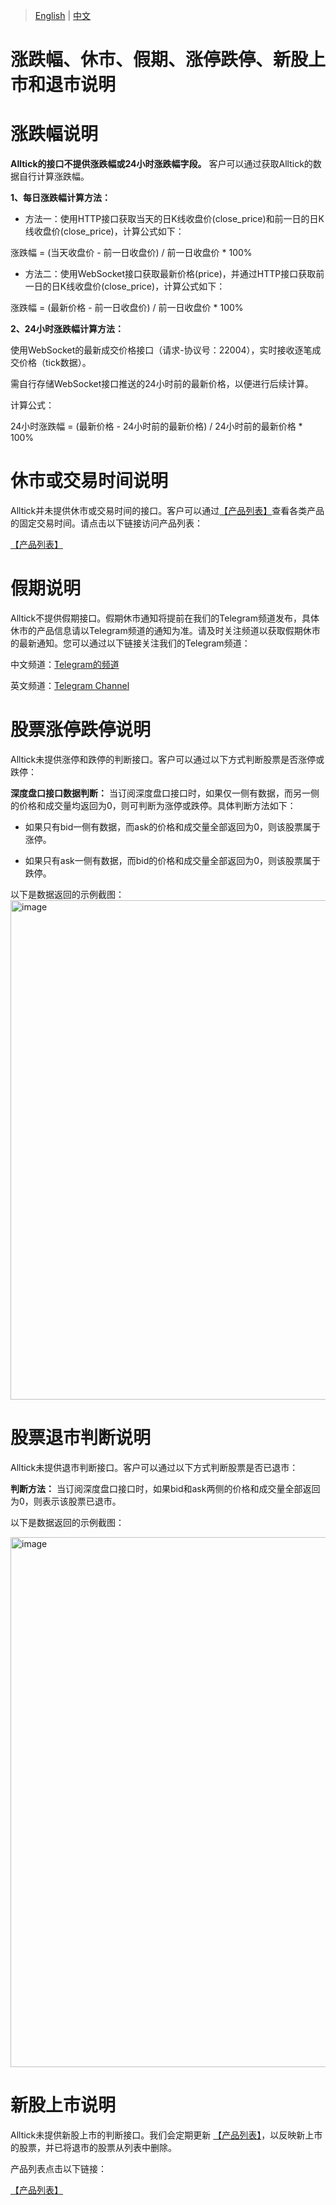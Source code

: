 > [English](./price_changes_closure_holidays_delistings.md) | [中文](./price_changes_closure_holidays_delistings_cn.md)
# 涨跌幅、休市、假期、涨停跌停、新股上市和退市说明
# 涨跌幅说明

**Alltick的接口不提供涨跌幅或24小时涨跌幅字段。** 客户可以通过获取Alltick的数据自行计算涨跌幅。

**1、每日涨跌幅计算方法：**

- 方法一：使用HTTP接口获取当天的日K线收盘价(close_price)和前一日的日K线收盘价(close_price)，计算公式如下：

涨跌幅 = (当天收盘价 - 前一日收盘价) / 前一日收盘价 * 100%

- 方法二：使用WebSocket接口获取最新价格(price)，并通过HTTP接口获取前一日的日K线收盘价(close_price)，计算公式如下：

涨跌幅 = (最新价格 - 前一日收盘价) / 前一日收盘价 * 100%

**2、24小时涨跌幅计算方法：**

使用WebSocket的最新成交价格接口（请求-协议号：22004），实时接收逐笔成交价格（tick数据）。

需自行存储WebSocket接口推送的24小时前的最新价格，以便进行后续计算。

计算公式：

24小时涨跌幅 = (最新价格 - 24小时前的最新价格) / 24小时前的最新价格 * 100%


# 休市或交易时间说明

Alltick并未提供休市或交易时间的接口。客户可以通过[【产品列表】](https://docs.google.com/spreadsheets/d/1avkeR1heZSj6gXIkDeBt8X3nv4EzJetw4yFuKjSDYtA/edit?gid=495387863#gid=495387863)查看各类产品的固定交易时间。请点击以下链接访问产品列表：

[【产品列表】](https://docs.google.com/spreadsheets/d/1avkeR1heZSj6gXIkDeBt8X3nv4EzJetw4yFuKjSDYtA/edit?gid=495387863#gid=495387863)

# 假期说明
Alltick不提供假期接口。假期休市通知将提前在我们的Telegram频道发布，具体休市的产品信息请以Telegram频道的通知为准。请及时关注频道以获取假期休市的最新通知。您可以通过以下链接关注我们的Telegram频道：

中文频道：[Telegram的频道](https://t.me/alltick_cn)

英文频道：[Telegram Channel](https://t.me/alltick_en)



# 股票涨停跌停说明

Alltick未提供涨停和跌停的判断接口。客户可以通过以下方式判断股票是否涨停或跌停：

**深度盘口接口数据判断：** 当订阅深度盘口接口时，如果仅一侧有数据，而另一侧的价格和成交量均返回为0，则可判断为涨停或跌停。具体判断方法如下：

- 如果只有bid一侧有数据，而ask的价格和成交量全部返回为0，则该股票属于涨停。

- 如果只有ask一侧有数据，而bid的价格和成交量全部返回为0，则该股票属于跌停。

以下是数据返回的示例截图：
<img width="799" alt="image" src="https://github.com/user-attachments/assets/58ecf4f3-39c2-484f-8dbf-488bfa7ee6f9" />

# 股票退市判断说明

Alltick未提供退市判断接口。客户可以通过以下方式判断股票是否已退市：

**判断方法：** 当订阅深度盘口接口时，如果bid和ask两侧的价格和成交量全部返回为0，则表示该股票已退市。

以下是数据返回的示例截图：

<img width="848" alt="image" src="https://github.com/user-attachments/assets/778ca5bd-64b8-4e26-ab81-dfcc1016300d" />

# 新股上市说明

Alltick未提供新股上市的判断接口。我们会定期更新 [【产品列表】](https://docs.google.com/spreadsheets/d/1avkeR1heZSj6gXIkDeBt8X3nv4EzJetw4yFuKjSDYtA/edit?gid=495387863#gid=495387863)，以反映新上市的股票，并已将退市的股票从列表中删除。

产品列表点击以下链接：

[【产品列表】](https://docs.google.com/spreadsheets/d/1avkeR1heZSj6gXIkDeBt8X3nv4EzJetw4yFuKjSDYtA/edit?gid=495387863#gid=495387863)



